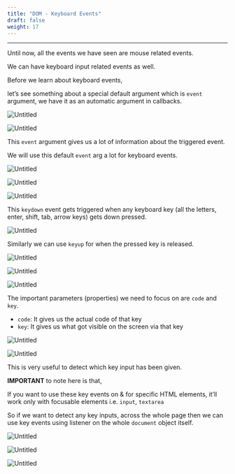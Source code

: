 ```yaml
---
title: "DOM - Keyboard Events"
draft: false
weight: 17
---
```


---

Until now, all the events we have seen are mouse related events.

We can have keyboard input related events as well.

Before we learn about keyboard events,

let’s see something about a special default argument which is `event` argument, we have it as an automatic argument in callbacks.

![Untitled](../../../../images/notes/keyboard-events/1.png)

![Untitled](../../../../images/notes/keyboard-events/2.png)

This `event` argument gives us a lot of information about the triggered event.

We will use this default `event` arg a lot for keyboard events.

![Untitled](../../../../images/notes/keyboard-events/3.png)

![Untitled](../../../../images/notes/keyboard-events/4.png)

![Untitled](../../../../images/notes/keyboard-events/5.png)

This `keydown` event gets triggered when any keyboard key (all the letters, enter, shift, tab, arrow keys) gets down pressed.

![Untitled](../../../../images/notes/keyboard-events/6.png)

Similarly we can use `keyup` for when the pressed key is released.

![Untitled](../../../../images/notes/keyboard-events/7.png)

![Untitled](../../../../images/notes/keyboard-events/8.png)

![Untitled](../../../../images/notes/keyboard-events/9.png)

The important parameters (properties) we need to focus on are `code` and `key`.

- `code`: It gives us the actual code of that key
- `key`: It gives us what got visible on the screen via that key

![Untitled](../../../../images/notes/keyboard-events/10.png)

![Untitled](../../../../images/notes/keyboard-events/11.png)

This is very useful to detect which key input has been given.

**IMPORTANT** to note here is that,

If you want to use these key events on & for specific HTML elements, it’ll work only with focusable elements i.e. `input`, `textarea`

So if we want to detect any key inputs, across the whole page then we can use key events using listener on the whole `document` object itself.

![Untitled](../../../../images/notes/keyboard-events/12.png)

![Untitled](../../../../images/notes/keyboard-events/13.png)

![Untitled](../../../../images/notes/keyboard-events/14.png)